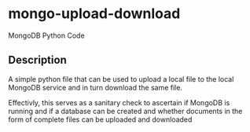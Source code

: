 # mongo-upload-download
MongoDB Python Code

## Description
A simple python file that can be used to upload a local file to the local MongoDB service and in turn download the same file.

Effectivly, this serves as a sanitary check to ascertain if MongoDB is running and if a database can be created and whether documents in the form of complete files can be uploaded and downloaded 
